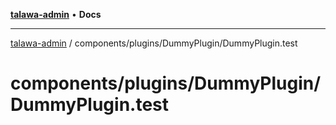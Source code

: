 [**talawa-admin**](../../../../README.md) • **Docs**

***

[talawa-admin](../../../../modules.md) / components/plugins/DummyPlugin/DummyPlugin.test

# components/plugins/DummyPlugin/DummyPlugin.test
